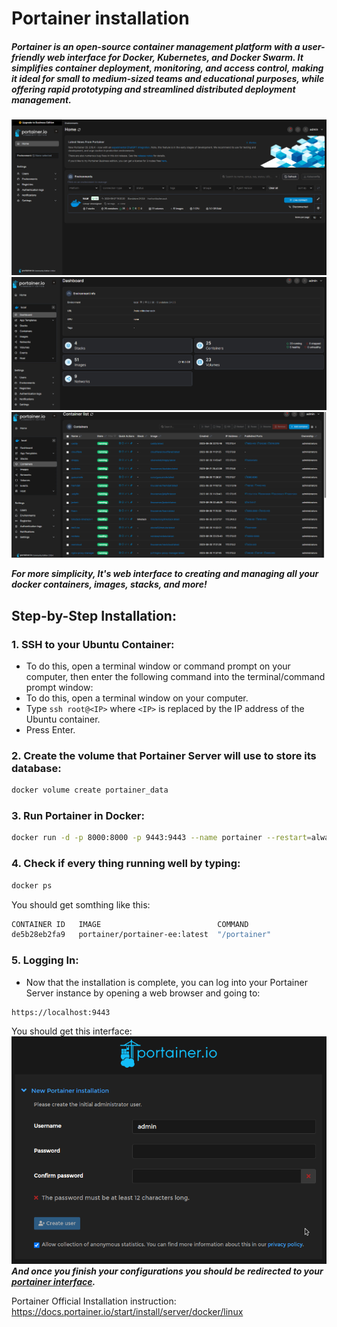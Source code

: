 # Portainer installation

##### Portainer is an open-source container management platform with a user-friendly web interface for Docker, Kubernetes, and Docker Swarm. It simplifies container deployment, monitoring, and access control, making it ideal for small to medium-sized teams and educational purposes, while offering rapid prototyping and streamlined distributed deployment management.

![Alt text](image-5.png)
![Alt text](image-6.png)
![Alt text](image-7.png)

***For more simplicity, It's web interface to creating and managing all your docker containers, images, stacks, and more!***

## Step-by-Step Installation:
### 1. SSH to your Ubuntu Container:
- To do this, open a terminal window or command prompt on your computer, then enter the following command into the terminal/command prompt window:
- To do this, open a terminal window on your computer.
- Type `ssh root@<IP>` where `<IP>` is replaced by the IP address of the Ubuntu container.
- Press Enter.
### 2. Create the volume that Portainer Server will use to store its database:
```bash
docker volume create portainer_data
```
### 3. Run Portainer in Docker:
```bash
docker run -d -p 8000:8000 -p 9443:9443 --name portainer --restart=always -v /var/run/docker.sock:/var/run/docker.sock -v portainer_data:/data portainer/portainer-ee:latest
```
### 4. Check if every thing running well by typing:
```bash
docker ps
```
You should get somthing like this:
```bash
CONTAINER ID   IMAGE                          COMMAND                  CREATED       STATUS      PORTS                                                                                  NAMES             
de5b28eb2fa9   portainer/portainer-ee:latest  "/portainer"             2 weeks ago   Up 9 days   0.0.0.0:8000->8000/tcp, :::8000->8000/tcp, 0.0.0.0:9443->9443/tcp, :::9443->9443/tcp   portainer
```
### 5. Logging In:
- Now that the installation is complete, you can log into your Portainer Server instance by opening a web browser and going to:
```
https://localhost:9443
```
You should get this interface:
![Alt text](image-8.png)
***And once you finish your configurations you should be redirected to your [portainer interface](image-5.png).***

Portainer Official Installation instruction:
https://docs.portainer.io/start/install/server/docker/linux